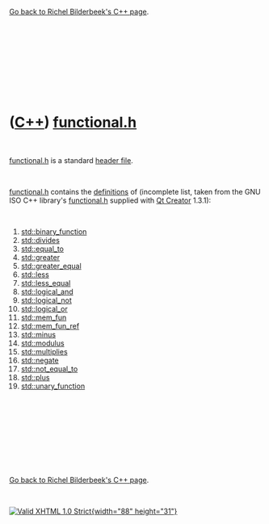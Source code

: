 

[Go back to Richel Bilderbeek's C++ page](Cpp.htm).

 

 

 

 

 

([C++](Cpp.htm)) [functional.h](CppFunctionalH.htm)
===================================================

 

[functional.h](CppFunctionalH.htm) is a standard [header
file](CppHeaderFile.htm).

 

[functional.h](CppFunctionalH.htm) contains the
[definitions](CppDefinition.htm) of (incomplete list, taken from the GNU
ISO C++ library's [functional.h](CppFunctionalH.htm) supplied with [Qt
Creator](CppQtCreator.htm) 1.3.1):

 

1.  [std::binary\_function](CppBinary_function.htm)
2.  [std::divides](CppDivides.htm)
3.  [std::equal\_to](CppEqual_to.htm)
4.  [std::greater](CppGreater.htm)
5.  [std::greater\_equal](CppGreater_equal.htm)
6.  [std::less](CppLess.htm)
7.  [std::less\_equal](CppLess_equal.htm)
8.  [std::logical\_and](CppLogical_and.htm)
9.  [std::logical\_not](CppLogical_not.htm)
10. [std::logical\_or](CppLogical_or.htm)
11. [std::mem\_fun](CppMem_fun.htm)
12. [std::mem\_fun\_ref](CppMem_fun.htm)
13. [std::minus](CppMinus.htm)
14. [std::modulus](CppModulus.htm)
15. [std::multiplies](CppMultiplies.htm)
16. [std::negate](CppNegate.htm)
17. [std::not\_equal\_to](CppNot_equal_to.htm)
18. [std::plus](CppPlus.htm)
19. [std::unary\_function](CppUnary_function.htm)

 

 

 

 

 

[Go back to Richel Bilderbeek's C++ page](Cpp.htm).



 

[![Valid XHTML 1.0 Strict](valid-xhtml10.png){width="88"
height="31"}](http://validator.w3.org/check?uri=referer)
